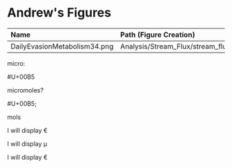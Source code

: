 # Andrew's Figures

|Name|Path (Figure Creation)|Path (Data)|
|:---|:---------------------|:----------|
|DailyEvasionMetabolism34.png|Analysis/Stream_Flux/stream_flux.Rmd|data_4_analysis/All_Stream_Data.csv|


micro: <p>#U+00B5</p>

micromoles? <p>#U+00B5;</p>mols

<p>I will display &euro;</p>
<p>I will display &#181;</p>
<p>I will display &#x20AC;</p>
